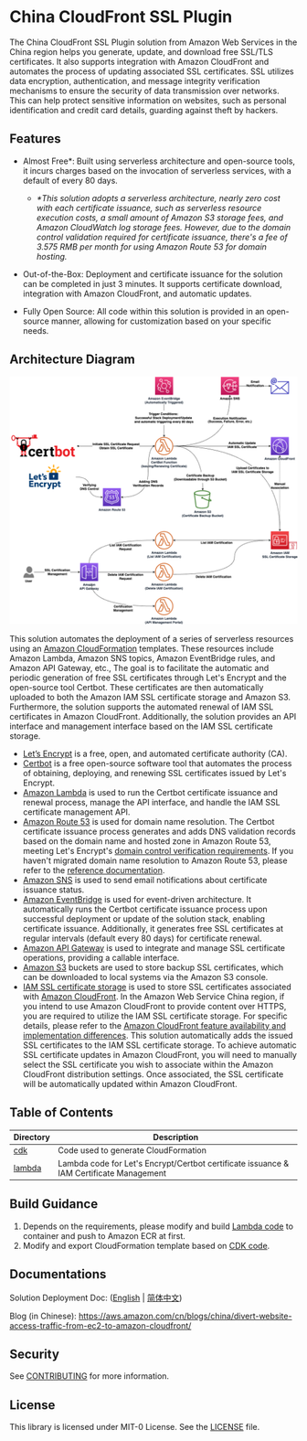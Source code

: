 # China CloudFront SSL Plugin

The China CloudFront SSL Plugin solution from Amazon Web Services in the China region helps you generate, update, and download free SSL/TLS certificates. It also supports integration with Amazon CloudFront and automates the process of updating associated SSL certificates. SSL utilizes data encryption, authentication, and message integrity verification mechanisms to ensure the security of data transmission over networks. This can help protect sensitive information on websites, such as personal identification and credit card details, guarding against theft by hackers.

## Features

- Almost Free*: Built using serverless architecture and open-source tools, it incurs charges based on the invocation of serverless services, with a default of every 80 days.
  - _*This solution adopts a serverless architecture, nearly zero cost with each certificate issuance, such as serverless resource execution costs, a small amount of Amazon S3 storage fees, and Amazon CloudWatch log storage fees. However, due to the domain control validation required for certificate issuance, there's a fee of 3.575 RMB per month for using Amazon Route 53 for domain hosting._

- Out-of-the-Box: Deployment and certificate issuance for the solution can be completed in just 3 minutes. It supports certificate download, integration with Amazon CloudFront, and automatic updates.

- Fully Open Source: All code within this solution is provided in an open-source manner, allowing for customization based on your specific needs.

## Architecture Diagram

![Architecture Diagram.png](Architecture%20Diagram.png)

This solution automates the deployment of a series of serverless resources using an [Amazon CloudFormation](https://www.amazonaws.cn/cloudformation/) templates. These resources include Amazon Lambda, Amazon SNS topics, Amazon EventBridge rules, and Amazon API Gateway, etc., The goal is to facilitate the automatic and periodic generation of free SSL certificates through Let's Encrypt and the open-source tool Certbot. These certificates are then automatically uploaded to both the Amazon IAM SSL certificate storage and Amazon S3. Furthermore, the solution supports the automated renewal of IAM SSL certificates in Amazon CloudFront. Additionally, the solution provides an API interface and management interface based on the IAM SSL certificate storage.

- [Let’s Encrypt](https://letsencrypt.org/) is a free, open, and automated certificate authority (CA).
- [Certbot](https://certbot.eff.org/) is a free open-source software tool that automates the process of obtaining, deploying, and renewing SSL certificates issued by Let's Encrypt.
- [Amazon Lambda](https://www.amazonaws.cn/en/lambda/?nc1=h_ls) is used to run the Certbot certificate issuance and renewal process, manage the API interface, and handle the IAM SSL certificate management API.
- [Amazon Route 53](https://www.amazonaws.cn/en/route53/) is used for domain name resolution. The Certbot certificate issuance process generates and adds DNS validation records based on the domain name and hosted zone in Amazon Route 53, meeting Let's Encrypt's [domain control verification requirements](https://letsencrypt.org/docs/challenge-types/#dns-01-challenge). If you haven't migrated domain name resolution to Amazon Route 53, please refer to the [reference documentation](https://www.amazonaws.cn/getting-started/tutorials/migrate-domain-to-amazon-route53/).
- [Amazon SNS](https://www.amazonaws.cn/en/sns/) is used to send email notifications about certificate issuance status.
- [Amazon EventBridge](https://www.amazonaws.cn/en/eventbridge/) is used for event-driven architecture. It automatically runs the Certbot certificate issuance process upon successful deployment or update of the solution stack, enabling certificate issuance. Additionally, it generates free SSL certificates at regular intervals (default every 80 days) for certificate renewal.
- [Amazon API Gateway](https://www.amazonaws.cn/en/api-gateway) is used to integrate and manage SSL certificate operations, providing a callable interface.
- [Amazon S3](https://www.amazonaws.cn/en/s3/) buckets are used to store backup SSL certificates, which can be downloaded to local systems via the Amazon S3 console.
- [IAM SSL certificate storage](https://docs.amazonaws.cn/en_us/IAM/latest/UserGuide/id_credentials_server-certs.html) is used to store SSL certificates associated with [Amazon CloudFront](https://www.amazonaws.cn/en/cloudfront/). In the Amazon Web Service China region, if you intend to use Amazon CloudFront to provide content over HTTPS, you are required to utilize the IAM SSL certificate storage. For specific details, please refer to the [Amazon CloudFront feature availability and implementation differences](https://docs.amazonaws.cn/en_us/aws/latest/userguide/cloudfront.html#feature-diff). This solution automatically adds the issued SSL certificates to the IAM SSL certificate storage. To achieve automatic SSL certificate updates in Amazon CloudFront, you will need to manually select the SSL certificate you wish to associate within the Amazon CloudFront distribution settings. Once associated, the SSL certificate will be automatically updated within Amazon CloudFront.

## Table of Contents
| Directory                       | Description                                                                             |
|---------------------------------|-----------------------------------------------------------------------------------------|
| [cdk](./cdk/)                   | Code used to generate CloudFormation                                                    |
| [lambda](./lambda/)             | Lambda code for Let's Encrypt/Certbot certificate issuance & IAM Certificate Management |

## Build Guidance

1. Depends on the requirements, please modify and build [Lambda code](./lambda/) to container and push to Amazon ECR at first.
2. Modify and export CloudFormation template based on [CDK code](./cdk/).

## Documentations

Solution Deployment Doc: ([English](https://www.amazonaws.cn/en/getting-started/tutorials/create-ssl-with-cloudfront/?nc1=h_ls) | [简体中文](https://www.amazonaws.cn/getting-started/tutorials/create-ssl-with-cloudfront/?nc1=h_ls))

Blog (in Chinese): https://aws.amazon.com/cn/blogs/china/divert-website-access-traffic-from-ec2-to-amazon-cloudfront/

## Security

See [CONTRIBUTING](CONTRIBUTING.md#security-issue-notifications) for more information.

## License

This library is licensed under MIT-0 License. See the [LICENSE](LICENSE) file.